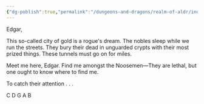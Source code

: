 ```yaml
---
{"dg-publish":true,"permalink":"/dungeons-and-dragons/realm-of-aldr/index/documents/letter-to-edgar/"}
---
```


Edgar,

This so-called city of gold is a rogue's dream. The nobles sleep while we run the streets. They bury their dead in unguarded crypts with their most prized things. These tunnels must go on for miles.

Meet me here, Edgar. Find me amongst the Noosemen—They are lethal, but one ought to know where to find me.

To catch their attention . . .

C
D
G
A
B